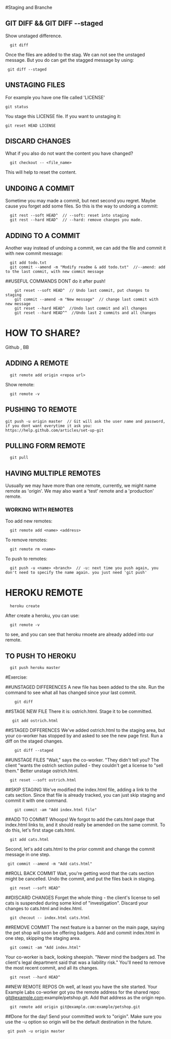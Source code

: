 #Staging and Branche

## GIT DIFF && GIT DIFF --staged
Show unstaged difference.

	  git diff
	  
Once the files are added to the stag. We can not see the unstaged message. But you do can get the 
stagged message by using:

     git diff --staged
	 

## UNSTAGING FILES
For example you have one file called 'LICENSE'
	
	git status
	
You stage this LICENSE file. If you want to unstaging it:

	git reset HEAD LICENSE
	
## DISCARD CHANGES
What if you also do not want the content you have changed?

	  git checkout -- <file_name>
	
This will help to reset the content.

## UNDOING A COMMIT
Sometime you may made a commit, but next second you regret. Maybe cause you forget add some files.
So this is the way to undoing a commit:

	  git rest --soft HEAD^  // --soft: reset into staging
	  git rest --hard HEAD^  // --hard: remove changes you made.
	  
	  
## ADDING TO A COMMIT
Another way instead of undoing a commit, we can add the file and commit it with new commit message:

	  git add todo.txt
	  git commit --amend -m "Modify readme & add todo.txt"  //--amend: add to the last commit, with new commit message
	  
##USEFUL COMMANDS
DONT do it after push!
		
		git reset --soft HEAD^  // Undo last commit, put changes to staging
		git commit --amend -m "New message"  // change last commit with new message
		git reset --hard HEAD^  //Undo last commit and all changes
		git reset --hard HEAD^^  //Undo last 2 commits and all changes
		
# HOW TO SHARE?
Github , BB

## ADDING A REMOTE

	  git remote add origin <repoa url>
	  
Show remote:

	  git remote -v

## PUSHING TO REMOTE

	git push -u origin master  // Git will ask the user name and password, if you dont want everytime it ask you: https://help.github.com/articles/set-up-git
	
## PULLING FORM REMOTE

	  git pull
	  
## HAVING MULTIPLE REMOTES
Uusually we may have more than one remote, currently, we might name remote as 'origin'. We may also want a 
'test' remote and a 'production' remote.

### WORKING WITH REMOTES
Too add new remotes:

	  git remote add <name> <address>
	  
To remove remotes:

	  git remote rm <name>
	  
To push to remotes:
	
	  git push -u <name> <branch>  // -u: next time you push again, you don't need to specify the name again. you just need 'git push'
	  

# HEROKU REMOTE

	  heroku create
	 
After create a heroku, you can use:

	  git remote -v
	
to see, and you can see that heroku rmoete are already added into our remote.

## TO PUSH TO HEROKU

	  git push heroku master


#Exercise:

##UNSTAGED DIFFERENCES
A new file has been added to the site. Run the command to see what all has changed since your last commit.

		git diff

##STAGE NEW FILE
There it is: ostrich.html. Stage it to be committed.

	   git add ostrich.html
	   
##STAGED DIFFERENCES
We've added ostrich.html to the staging area, but your co-worker has stopped by and asked to see the new page first. Run a diff on the staged changes.

		git diff --staged

##UNSTAGE FILES
"Wait," says the co-worker. "They didn't tell you? The client "wants the ostrich section pulled - they couldn't get a license to "sell them." Better unstage ostrich.html.

	  git reset --soft ostrich.html
	  
##SKIP STAGING
We've modified the index.html file, adding a link to the cats section. Since that file is already tracked, you can just skip staging and commit it with one command.

		git commit -am "Add index.html file"
		
##ADD TO COMMIT
Whoops! We forgot to add the cats.html page that index.html links to, and it should really be amended on the same commit. To do this, let's first stage cats.html.

	  git add cats.html
	  

Second, let's add cats.html to the prior commit and change the commit message in one step.

     git commit --amend -m "Add cats.html"
	 
##ROLL BACK COMMIT
Wait, you're getting word that the cats section might be cancelled. Undo the commit, and put the files back in staging.

	  git reset --soft HEAD^
	  
##DISCARD CHANGES
Forget the whole thing - the client's license to sell cats is suspended during some kind of "investigation". Discard your changes to cats.html and index.html.

	  git checout -- index.html cats.html
	  
##REMOVE COMMIT 
The next feature is a banner on the main page, saying the pet shop will soon be offering badgers. Add and commit index.html in one step, skipping the staging area.
	  
	  git commit -am "Add index.html"
	  
Your co-worker is back, looking sheepish. "Never mind the badgers ad. The client's legal department said that was a liability risk." You'll need to remove the most recent commit, and all its changes.

	  git reset --hard HEAD^
	  
##NEW REMOTE REPOS
Oh well, at least you have the site started. Your Example Labs co-worker got you the remote address for the shared repo: git@example.com:example/petshop.git. Add that address as the origin repo.

	  git remote add origin git@example.com:example/petshop.git
	 
##Done for the day! Send your committed work to "origin". Make sure you use the -u option so origin will be the default destination in the future.

     git push -u origin master

